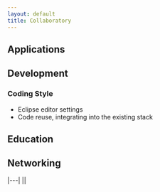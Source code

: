 ```yaml
---
layout: default
title: Collaboratory
---
```


Applications
------------

Development
-----------

### Coding Style

-   Eclipse editor settings
-   Code reuse, integrating into the existing stack

Education
---------

Networking
----------

|---|
|<googlePage/>|



